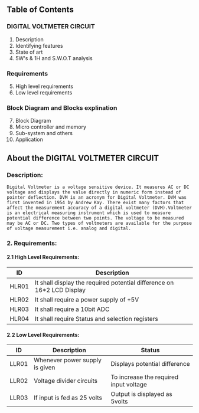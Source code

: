 ## Table of Contents
 ### DIGITAL VOLTMETER CIRCUIT
1. Description
2. Identifying features
3. State of art
4. 5W's & 1H and S.W.O.T analysis

 ### Requirements
5. High level requirements
6. Low level requirements

 ### Block Diagram and Blocks explination
7. Block Diagram
8. Micro controller and memory
9. Sub-system and others
10. Application

## About the DIGITAL VOLTMETER CIRCUIT

### Description:
    
    Digital Voltmeter is a voltage sensitive device. It measures AC or DC voltage and displays the value directly in numeric form instead of pointer deflection. DVM is an acronym for Digital Voltmeter. DVM was first invented in 1954 by Andrew Kay. There exist many factors that affect the measurement accuracy of a digital voltmeter (DVM).Voltmeter is an electrical measuring instrument which is used to measure potential difference between two points. The voltage to be measured may be AC or DC. Two types of voltmeters are available for the purpose of voltage measurement i.e. analog and digital.


### 2. Requirements:

#### 2.1 High Level Requirements:

ID  | Description
------------- | -------------
HLR01  | It shall display the required potential difference on 16*2 LCD Display
HLR02  | It shall require a power supply of +5V
HLR03  | It shall require a 10bit ADC
HLR04  | It shall require Status and selection registers

#### 2.2 Low Level Requirements:

ID  | Description | Status
------------- | ------------- | -------------
LLR01  | Whenever power supply is given | Displays potential difference
LLR02  | Voltage divider circuits | To increase the required input voltage
LLR03  | If input is fed as 25 volts | Output is displayed as 5volts 


